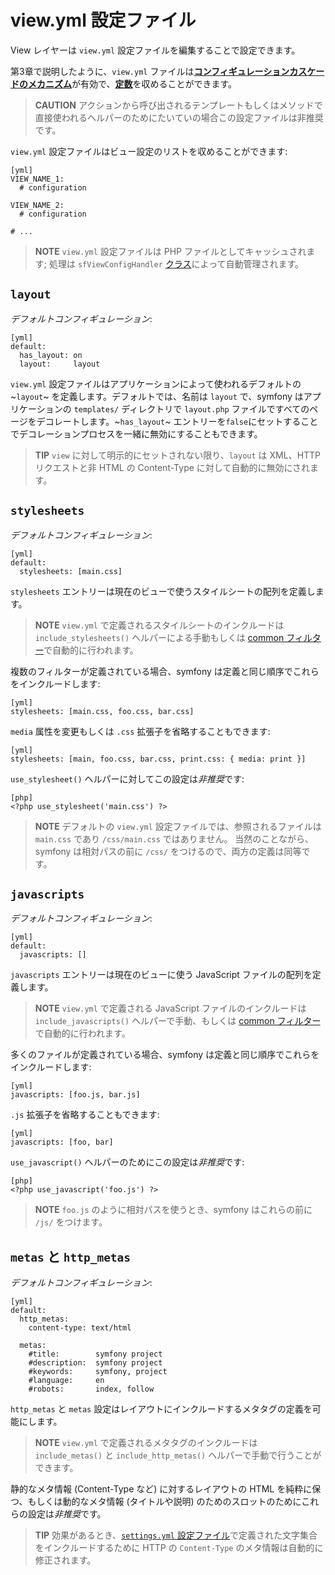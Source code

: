 view.yml 設定ファイル
====================

View レイヤーは `view.yml` 設定ファイルを編集することで設定できます。

第3章で説明したように、`view.yml` ファイルは[**コンフィギュレーションカスケードのメカニズム**](#chapter_03_configuration_cascade)が有効で、[**定数**](#chapter_03_constants)を収めることができます。

>**CAUTION**
>アクションから呼び出されるテンプレートもしくはメソッドで直接使われるヘルパーのためにたいていの場合この設定ファイルは非推奨です。

`view.yml` 設定ファイルはビュー設定のリストを収めることができます:

    [yml]
    VIEW_NAME_1:
      # configuration

    VIEW_NAME_2:
      # configuration

    # ...

>**NOTE**
>`view.yml` 設定ファイルは PHP ファイルとしてキャッシュされます; 処理は `sfViewConfigHandler` [クラス](#chapter_14-Other-Configuration-Files_config_handlers_yml)によって自動管理されます。

`layout`
--------

*デフォルトコンフィギュレーション*:

    [yml]
    default:
      has_layout: on
      layout:     layout

`view.yml` 設定ファイルはアプリケーションによって使われるデフォルトの ~`layout`~ を定義します。デフォルトでは、名前は `layout` で、symfony はアプリケーションの `templates/` ディレクトリで `layout.php` ファイルですべてのページをデコレートします。~`has_layout`~ エントリーを`false`にセットすることでデコレーションプロセスを一緒に無効にすることもできます。

>**TIP**
>`view` に対して明示的にセットされない限り、`layout` は XML、HTTP リクエストと非 HTML の Content-Type に対して自動的に無効にされます。

`stylesheets`
-------------

*デフォルトコンフィギュレーション*:

    [yml]
    default:
      stylesheets: [main.css]

`stylesheets` エントリーは現在のビューで使うスタイルシートの配列を定義します。

>**NOTE**
>`view.yml` で定義されるスタイルシートのインクルードは `include_stylesheets()` ヘルパーによる手動もしくは [common フィルター](#chapter_12-Filters_sub_common)で自動的に行われます。

複数のフィルターが定義されている場合、symfony は定義と同じ順序でこれらをインクルードします:

    [yml]
    stylesheets: [main.css, foo.css, bar.css]

`media` 属性を変更もしくは `.css` 拡張子を省略することもできます:

    [yml]
    stylesheets: [main, foo.css, bar.css, print.css: { media: print }]

`use_stylesheet()` ヘルパーに対してこの設定は*非推奨*です:

    [php]
    <?php use_stylesheet('main.css') ?>

>**NOTE**
>デフォルトの `view.yml` 設定ファイルでは、参照されるファイルは `main.css` であり `/css/main.css` ではありません。
>当然のことながら、symfony は相対パスの前に `/css/` をつけるので、両方の定義は同等です。

`javascripts`
-------------

*デフォルトコンフィギュレーション*:

    [yml]
    default:
      javascripts: []

`javascripts` エントリーは現在のビューに使う JavaScript ファイルの配列を定義します。

>**NOTE**
>`view.yml` で定義される JavaScript ファイルのインクルードは `include_javascripts()` ヘルパーで手動、もしくは  [common フィルター](#chapter_12-Filters_sub_common)で自動的に行われます。

多くのファイルが定義されている場合、symfony は定義と同じ順序でこれらをインクルードします:

    [yml]
    javascripts: [foo.js, bar.js]

`.js` 拡張子を省略することもできます:

    [yml]
    javascripts: [foo, bar]

`use_javascript()` ヘルパーのためにこの設定は*非推奨*です:

    [php]
    <?php use_javascript('foo.js') ?>

>**NOTE**
>`foo.js` のように相対パスを使うとき、symfony はこれらの前に `/js/` をつけます。

`metas` と `http_metas`
-----------------------

*デフォルトコンフィギュレーション*:

    [yml]
    default:
      http_metas:
        content-type: text/html

      metas:
        #title:        symfony project
        #description:  symfony project
        #keywords:     symfony, project
        #language:     en
        #robots:       index, follow

`http_metas` と `metas` 設定はレイアウトにインクルードするメタタグの定義を可能にします。

>**NOTE**
>`view.yml` で定義されるメタタグのインクルードは `include_metas()` と `include_http_metas()` ヘルパーで手動で行うことができます。

静的なメタ情報 (Content-Type など) に対するレイアウトの HTML を純粋に保つ、もしくは動的なメタ情報 (タイトルや説明) のためのスロットのためにこれらの設定は*非推奨*です。

>**TIP**
>効果があるとき、[`settings.yml` 設定ファイル](#chapter_04-Settings_sub_charset)で定義された文字集合をインクルードするために HTTP の `Content-Type` のメタ情報は自動的に修正されます。
